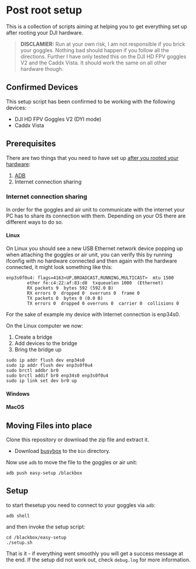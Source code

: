 # Post root setup

This is a collection of scripts aiming at helping you to get everything set up after rooting your DJI hardware.

> **DISCLAMIER:** Run at your own risk, I am not responsible if you brick your goggles. Nothing bad should happen if you follow all the directions.
> Further I have only tested this on the DJI HD FPV goggles V2 and the Caddx Vista. It should work the same on all other hardware though.

## Confirmed Devices
This setup script has been confirmed to be working with the following devices:
* DJI HD FPV Goggles V2 (DYI mode)
* Caddx Vista

## Prerequisites
There are two things that you need to have set up [after you rooted your hardware](https://github.com/fpv-wtf/margerine):

1. [ADB](https://developer.android.com/studio/command-line/adb)
2. Internet connection sharing

### Internet connection sharing
In order for the goggles and air unit to communicate with the internet your PC has to share its connection with them. Depending on your OS there are different ways to do so.

#### Linux
On Linux you should see a new USB Ethernet network device popping up when attaching the goggles or air unit, you can verify this by running ifconfig with no hardware connected and then again with the hardware connected, it might look something like this:

```
enp3s0f0u4: flags=4163<UP,BROADCAST,RUNNING,MULTICAST>  mtu 1500
        ether fe:c4:22:af:83:d8  txqueuelen 1000  (Ethernet)
        RX packets 9  bytes 592 (592.0 B)
        RX errors 0  dropped 0  overruns 0  frame 0
        TX packets 0  bytes 0 (0.0 B)
        TX errors 0  dropped 0 overruns 0  carrier 0  collisions 0
```
For the sake of example my device with Internet connection is enp34s0.

On the Linux computer we now:

1. Create a bridge
2. Add devices to the bridge
3. Bring the bridge up

```
sudo ip addr flush dev enp34s0
sudo ip addr flush dev enp3s0f0u4
sudo brctl addbr br0
sudo brctl addif br0 enp34s0 enp3s0f0u4
sudo ip link set dev br0 up
```

#### Windows

#### MacOS

## Moving Files into place

Clone this repository or download the zip file and extract it.

* Download [busybox](https://busybox.net/downloads/binaries/1.31.0-defconfig-multiarch-musl/busybox-armv7l) to the `bin` directory.

Now use `adb` to move the file to the goggles or air unit:

```
adb push easy-setup /blackbox
```

## Setup

to start thesetup you need to connect to your goggles via `adb`:

```
adb shell
```

and then invoke the setup script:

```
cd /blackbox/easy-setup
./setup.sh
```

That is it - if everything went smoothly you will get a success message at the end. If the setup did not work out, check `debug.log` for more information.
